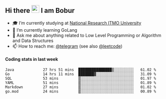 ## Hi there <img src="https://media.giphy.com/media/hvRJCLFzcasrR4ia7z/giphy.gif" width="25px" height="25px"> I am Bobur

- :mortar_board: I’m currently studying at [National Research ITMO University](https://itmo.ru/)
- :seedling: I’m currently learning GoLang
- :speech_balloon: Ask me about anything related to Low Level Programming or Algorithm and Data Structures
- :mailbox: How to reach me: [@telegram](https://t.me/octoant) (see also [@leetcode](https://leetcode.com/octoant/))    

#### Coding stats in last week

<!--START_SECTION:waka-->

```text
Java             27 hrs 51 mins  ███████████████▒░░░░░░░░░   61.02 %
Go               14 hrs 11 mins  ███████▓░░░░░░░░░░░░░░░░░   31.09 %
SQL              53 mins         ▒░░░░░░░░░░░░░░░░░░░░░░░░   01.97 %
YAML             51 mins         ▒░░░░░░░░░░░░░░░░░░░░░░░░   01.89 %
Markdown         27 mins         ▒░░░░░░░░░░░░░░░░░░░░░░░░   01.02 %
go.mod           24 mins         ▒░░░░░░░░░░░░░░░░░░░░░░░░   00.89 %
```

<!--END_SECTION:waka-->
